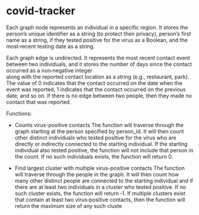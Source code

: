 # covid-tracker

Each graph node represents an individual in a specific region. 
It stores the person’s unique identifier as a string (to protect their privacy), 
person’s first name as a string, if they tested positive for the virus as a Boolean, 
and the most‐recent testing date as a string.

Each graph edge is undirected. It represents the most recent contact event between two individuals,
and it stores the number of days since the contact occurred as a non‐negative integer  
along  with  the  reported  contact location as a string (e.g., restaurant, park). 
The value of 0 indicates that the contact occurred on the date when the event was reported, 
1  indicates  that  the  contact occurred on the previous date, and so on.  If there is no 
edge between two people, then they  made  no  contact  that  was  reported. 

Functions: 
- Counts virus-positive contacts
The function will traverse through the graph starting at the person specified by person_id. 
It will then count other distinct individuals who tested positive for the virus who are 
directly or indirectly connected to the starting individual. If the starting individual 
also tested positive, the function will not include that person in the count. If no such 
individuals exists, the function will return 0.

- Find largest cluster with multiple virus-positive contacts
The function will traverse through the people in the graph. It will then count how many other
distinct people are connected to the starting individual and if there are at least two 
individuals in a cluster who tested positive. If no such cluster exists, the function 
will return ‐1. If multiple clusters exist that contain at least two virus‐positive contacts, 
then the function will return the maximum size of any such cluste
